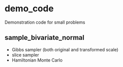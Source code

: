 # demo_code
Demonstration code for small problems

sample_bivariate_normal
------------------------
- Gibbs sampler (both original and transformed scale)
- slice sampler
- Hamiltonian Monte Carlo
